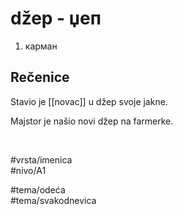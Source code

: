 # džep - џеп

1. карман

## Rečenice

Stavio je [[novac]] u džep svoje jakne.

Majstor je našio novi džep na farmerke.

<br>

#vrsta/imenica  
#nivo/A1  

#tema/odeća  
#tema/svakodnevica  
